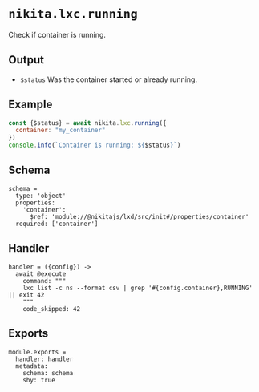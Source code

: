 
# `nikita.lxc.running`

Check if container is running.

## Output

* `$status`
  Was the container started or already running.

## Example

```js
const {$status} = await nikita.lxc.running({
  container: "my_container"
})
console.info(`Container is running: ${$status}`)
```

## Schema

    schema =
      type: 'object'
      properties:
        'container':
          $ref: 'module://@nikitajs/lxd/src/init#/properties/container'
      required: ['container']

## Handler

    handler = ({config}) ->
      await @execute
        command: """
        lxc list -c ns --format csv | grep '#{config.container},RUNNING' || exit 42
        """
        code_skipped: 42

## Exports

    module.exports =
      handler: handler
      metadata:
        schema: schema
        shy: true
